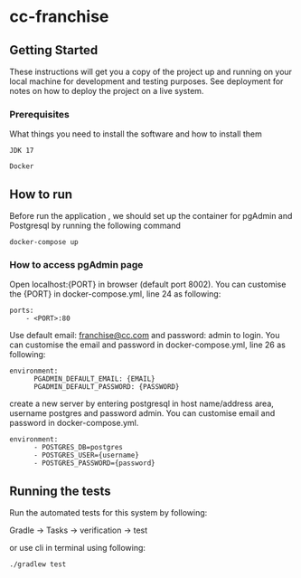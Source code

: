 # cc-franchise

## Getting Started

These instructions will get you a copy of the project up and running on your local machine for development and testing purposes. See deployment for notes on how to deploy the project on a live system.

### Prerequisites

What things you need to install the software and how to install them

```
JDK 17
```
```
Docker
```

## How to run

Before run the application , we should set up the container for pgAdmin and Postgresql by running the following command
```
docker-compose up
```
### How to access pgAdmin page

Open localhost:{PORT} in browser (default port 8002). You can customise the {PORT} in docker-compose.yml, line 24 as following:
```
ports:
    - <PORT>:80
```
Use default email: franchise@cc.com and password: admin to login. You can customise the email and password in docker-compose.yml, line 26 as following:
```
environment:
      PGADMIN_DEFAULT_EMAIL: {EMAIL}
      PGADMIN_DEFAULT_PASSWORD: {PASSWORD}
```
create a new server by entering postgresql in host name/address area, username postgres and password admin. You can customise email and password in docker-compose.yml.
```
environment:
      - POSTGRES_DB=postgres
      - POSTGRES_USER={username}
      - POSTGRES_PASSWORD={password}
```
## Running the tests

Run the automated tests for this system by following:

Gradle -> Tasks -> verification -> test

or use cli in terminal using following:

 ```
 ./gradlew test

 ```